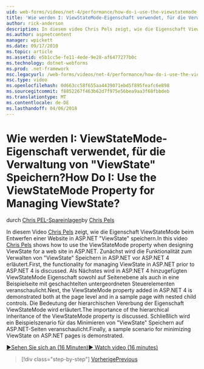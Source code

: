 ```yaml
---
uid: web-forms/videos/net-4/performance/how-do-i-use-the-viewstatemode-property-for-managing-viewstate
title: 'Wie werden I: ViewStateMode-Eigenschaft verwendet, für die Verwaltung von "ViewState" Speichern? | Microsoft-Dokumentation'
author: rick-anderson
description: In diesem video Chris Pels zeigt, wie die Eigenschaft ViewStateMode beim Entwerfen einer Website in ASP.NET "ViewState" speichern.
ms.author: aspnetcontent
manager: wpickett
ms.date: 09/17/2010
ms.topic: article
ms.assetid: e5b1cc5e-fe11-4ede-9e28-af6477277b0c
ms.technology: dotnet-webforms
ms.prod: .net-framework
msc.legacyurl: /web-forms/videos/net-4/performance/how-do-i-use-the-viewstatemode-property-for-managing-viewstate
msc.type: video
ms.openlocfilehash: 0d663cc58f655aa4439071ebd5f895feafc6e898
ms.sourcegitcommit: f8852267f463b62d7f975e56bea9aa3f68fbbdeb
ms.translationtype: MT
ms.contentlocale: de-DE
ms.lasthandoff: 04/06/2018
---
```

<a name="how-do-i-use-the-viewstatemode-property-for-managing-viewstate"></a><span data-ttu-id="7fc16-104">Wie werden I: ViewStateMode-Eigenschaft verwendet, für die Verwaltung von "ViewState" Speichern?</span><span class="sxs-lookup"><span data-stu-id="7fc16-104">How Do I: Use the ViewStateMode Property for Managing ViewState?</span></span>
====================
<span data-ttu-id="7fc16-105">durch [Chris PEL-Spareinlagen](https://twitter.com/chrispels)</span><span class="sxs-lookup"><span data-stu-id="7fc16-105">by [Chris Pels](https://twitter.com/chrispels)</span></span>

<span data-ttu-id="7fc16-106">In diesem Video [Chris Pels](http://www.idevtech.com) zeigt, wie die Eigenschaft ViewStateMode beim Entwerfen einer Website in ASP.NET "ViewState" speichern.</span><span class="sxs-lookup"><span data-stu-id="7fc16-106">In this video [Chris Pels](http://www.idevtech.com) shows how to use the ViewStateMode property when designing ViewState for a web site in ASP.NET.</span></span> <span data-ttu-id="7fc16-107">Zunächst wird die Funktionalität zum Verwalten von "ViewState" Speichern in ASP.NET vor ASP.NET 4 erläutert.</span><span class="sxs-lookup"><span data-stu-id="7fc16-107">First, the functionality for managing ViewState in ASP.NET prior to ASP.NET 4 is discussed.</span></span> <span data-ttu-id="7fc16-108">Als Nächstes wird in ASP.NET 4 hinzugefügten ViewStateMode Eigenschaft sowohl auf Seitenebene als auch in eine Beispielseite mit geschachtelten untergeordneten Steuerelementen veranschaulicht.</span><span class="sxs-lookup"><span data-stu-id="7fc16-108">Next, the ViewStateMode property added in ASP.NET 4 is demonstrated both at the page level and in a sample page with nested child controls.</span></span> <span data-ttu-id="7fc16-109">Die Bedeutung der hierarchischen Vererbung der Eigenschaft ViewStateMode wird erläutert.</span><span class="sxs-lookup"><span data-stu-id="7fc16-109">The importance of the hierarchical inheritance of the ViewStateMode property is discussed.</span></span> <span data-ttu-id="7fc16-110">Schließlich wird ein Beispielszenario für das Minimieren von "ViewState" Speichern auf ASP.NET-Seiten veranschaulicht.</span><span class="sxs-lookup"><span data-stu-id="7fc16-110">Finally, a sample scenario for minimizing ViewState on ASP.NET pages is demonstrated.</span></span>

[<span data-ttu-id="7fc16-111">&#9654;Sehen Sie sich an (16 Minuten)</span><span class="sxs-lookup"><span data-stu-id="7fc16-111">&#9654; Watch video (16 minutes)</span></span>](https://channel9.msdn.com/Blogs/ASP-NET-Site-Videos/how-do-i-use-the-viewstatemode-property-for-managing-viewstate)

> [!div class="step-by-step"]
> [<span data-ttu-id="7fc16-112">Vorherige</span><span class="sxs-lookup"><span data-stu-id="7fc16-112">Previous</span></span>](aspnet-4-quick-hit-easy-state-compression.md)
